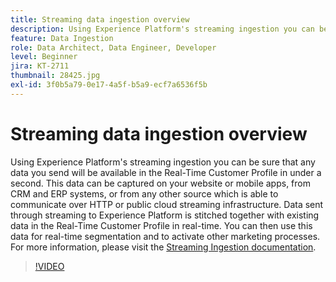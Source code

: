 ```yaml
---
title: Streaming data ingestion overview
description: Using Experience Platform's streaming ingestion you can be sure that any data you send will be available in the Real-Time Customer Profile in under a second. This data can be captured on your website or mobile apps, from CRM and ERP systems, or from any other source which is able to communicate over HTTP or public cloud streaming infrastructure. Data sent through streaming to Experience Platform is stitched together with existing data in the Real-Time Customer Profile in real-time. You can then use this data for real-time segmentation and to activate other marketing processes.
feature: Data Ingestion
role: Data Architect, Data Engineer, Developer
level: Beginner
jira: KT-2711
thumbnail: 28425.jpg
exl-id: 3f0b5a79-0e17-4a5f-b5a9-ecf7a6536f5b
---
```

# Streaming data ingestion overview

Using Experience Platform's streaming ingestion you can be sure that any data you send will be available in the Real-Time Customer Profile in under a second. This data can be captured on your website or mobile apps, from CRM and ERP systems, or from any other source which is able to communicate over HTTP or public cloud streaming infrastructure. Data sent through streaming to Experience Platform is stitched together with existing data in the Real-Time Customer Profile in real-time. You can then use this data for real-time segmentation and to activate other marketing processes. For more information, please visit the [Streaming Ingestion documentation](https://experienceleague.adobe.com/docs/experience-platform/ingestion/streaming/overview.html).

>[!VIDEO](https://video.tv.adobe.com/v/28425?learn=on)
